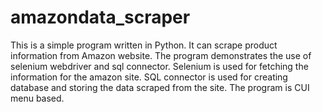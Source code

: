 # amazondata_scraper
This is a simple program written in Python. It can scrape product information from Amazon website. The program demonstrates the use of selenium webdriver and sql connector. Selenium is used for fetching the information for the amazon site. SQL connector is used for creating database and storing the data scraped from the site. The program is CUI menu based.

